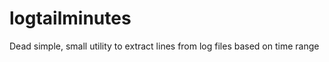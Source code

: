 logtailminutes
==============

Dead simple, small utility to extract lines from log files based on time range